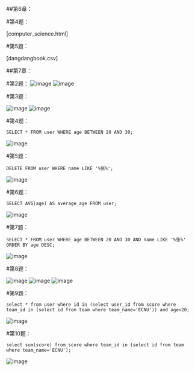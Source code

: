 ##第6章：

#第4题：

[computer_science.html]

#第5题：

[dangdangbook.csv]

##第7章：

#第2题：
![image](https://github.com/litterqi/Introduction-to-data-science-and-engineering/assets/123362884/728e6f39-dc3b-441a-9a63-e4e12af78b0a)
![image](https://github.com/litterqi/Introduction-to-data-science-and-engineering/assets/123362884/b6f26bab-0f5e-4d9b-a1cc-23e769fb0ca5)

#第3题：

![image](https://github.com/litterqi/Introduction-to-data-science-and-engineering/assets/123362884/396fe575-4a88-45ba-a346-f9f4e8652070)
![image](https://github.com/litterqi/Introduction-to-data-science-and-engineering/assets/123362884/d06f580d-3f0c-43ea-a9e2-a339acb0f37d)

#第4题：
```
SELECT * FROM user WHERE age BETWEEN 20 AND 30;
```
![image](https://github.com/litterqi/Introduction-to-data-science-and-engineering/assets/123362884/661ade1e-2d67-4c59-987a-32b641749f83)

#第5题：
```
DELETE FROM user WHERE name LIKE '%张%';
```
![image](https://github.com/litterqi/Introduction-to-data-science-and-engineering/assets/123362884/6cee9b6b-a48f-456d-8107-ba7cc23c9a9e)

#第6题：
```
SELECT AVG(age) AS average_age FROM user;
```
![image](https://github.com/litterqi/Introduction-to-data-science-and-engineering/assets/123362884/bafd5e29-1ae2-4127-bfea-bd539434d4e1)

#第7题：
```
SELECT * FROM user WHERE age BETWEEN 20 AND 30 AND name LIKE '%张%' ORDER BY age DESC;
```
![image](https://github.com/litterqi/Introduction-to-data-science-and-engineering/assets/123362884/ba02b9e4-72b9-467b-8864-1b25bd60a71e)

#第8题：

![image](https://github.com/litterqi/Introduction-to-data-science-and-engineering/assets/123362884/6050abed-1a38-4e36-a394-4f556e8ce7b9)
![image](https://github.com/litterqi/Introduction-to-data-science-and-engineering/assets/123362884/0171b0e9-e319-4bce-8ee3-d09c955cd14a)
![image](https://github.com/litterqi/Introduction-to-data-science-and-engineering/assets/123362884/12543cb3-e2e8-4108-a296-3cfb70bc197d)

#第9题：
```
select * from user where id in (select user_id from score where team_id in (select id from team where team_name='ECNU')) and age<20;
```
![image](https://github.com/litterqi/Introduction-to-data-science-and-engineering/assets/123362884/a023597d-d4b4-48fe-b3e7-594c8584cd93)

#第10题：
```
select sum(score) from score where team_id in (select id from team where team_name='ECNU');
```
![image](https://github.com/litterqi/Introduction-to-data-science-and-engineering/assets/123362884/a309aa2f-1450-4fae-815c-51328f5ec078)

